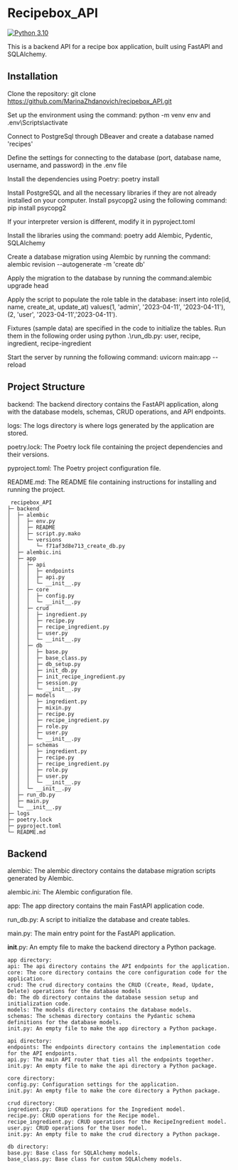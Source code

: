 # Recipebox_API
[![Python 3.10](https://img.shields.io/badge/python-3.10-blue.svg)](https://www.python.org/downloads/release/python-3100/)

This is a backend API for a recipe box application, built using FastAPI and SQLAlchemy.

## Installation


Clone the repository: git clone https://github.com/MarinaZhdanovich/recipebox_API.git

Set up the environment using the command: python -m venv env and .env\Scripts\activate

Connect to PostgreSql through DBeaver and create a database named 'recipes'

Define the settings for connecting to the database (port, database name, username, and password) in the .env file

Install the dependencies using Poetry: poetry install

Install PostgreSQL and all the necessary libraries if they are not already installed on your computer. Install psycopg2 using the following command:  pip install psycopg2 

If your interpreter version is different, modify it in pyproject.toml

Install the libraries using the command: poetry add Alembic, Pydentic, SQLAlchemy

Create a database migration using Alembic by running the command: alembic revision --autogenerate -m 'create db'

Apply the migration to the database by running the command:alembic upgrade head

Apply the script to populate the role table in the database: insert into role(id, name, create_at, update_at) values(1, 'admin', '2023-04-11', '2023-04-11'),(2, 'user', '2023-04-11','2023-04-11').

Fixtures (sample data) are specified in the code to initialize the tables. Run them in the following order using python .\run_db.py: user, recipe, ingredient, recipe-ingredient

Start the server by running the following command: uvicorn main:app --reload

## Project Structure

backend: The backend directory contains the FastAPI application, along with the database models, schemas, CRUD operations, and API endpoints.

logs: The logs directory is where logs generated by the application are stored.

poetry.lock: The Poetry lock file containing the project dependencies and their versions.

pyproject.toml: The Poetry project configuration file.

README.md: The README file containing instructions for installing and running the project.
```
 recipebox_API
├─ backend
│  ├─ alembic
│  │  ├─ env.py
│  │  ├─ README
│  │  ├─ script.py.mako
│  │  └─ versions
│  │     └─ f71af3d8e713_create_db.py
│  ├─ alembic.ini
│  ├─ app
│  │  ├─ api
│  │  │  ├─ endpoints
│  │  │  ├─ api.py
│  │  │  └─ __init__.py
│  │  ├─ core
│  │  │  ├─ config.py
│  │  │  └─ __init__.py
│  │  ├─ crud
│  │  │  ├─ ingredient.py
│  │  │  ├─ recipe.py
│  │  │  ├─ recipe_ingredient.py
│  │  │  ├─ user.py
│  │  │  └─ __init__.py
│  │  ├─ db
│  │  │  ├─ base.py
│  │  │  ├─ base_class.py
│  │  │  ├─ db_setup.py
│  │  │  ├─ init_db.py
│  │  │  ├─ init_recipe_ingredient.py
│  │  │  ├─ session.py
│  │  │  └─ __init__.py
│  │  ├─ models
│  │  │  ├─ ingredient.py
│  │  │  ├─ mixin.py
│  │  │  ├─ recipe.py
│  │  │  ├─ recipe_ingredient.py
│  │  │  ├─ role.py
│  │  │  ├─ user.py
│  │  │  └─ __init__.py
│  │  ├─ schemas
│  │  │  ├─ ingredient.py
│  │  │  ├─ recipe.py
│  │  │  ├─ recipe_ingredient.py
│  │  │  ├─ role.py
│  │  │  ├─ user.py
│  │  │  └─ __init__.py
│  │  └─ __init__.py
│  ├─ run_db.py
│  ├─ main.py
│  └─ __init__.py
├─ logs  
├─ poetry.lock
├─ pyproject.toml
└─ README.md
```

## Backend

alembic: The alembic directory contains the database migration scripts generated by Alembic.

alembic.ini: The Alembic configuration file.

app: The app directory contains the main FastAPI application code.

run_db.py: A script to initialize the database and create tables.

main.py: The main entry point for the FastAPI application.

__init__.py: An empty file to make the backend directory a Python package. 

    app directory: 
    api: The api directory contains the API endpoints for the application.
    core: The core directory contains the core configuration code for the application. 
    crud: The crud directory contains the CRUD (Create, Read, Update, Delete) operations for the database models
    db: The db directory contains the database session setup and initialization code.
    models: The models directory contains the database models.
    schemas: The schemas directory contains the Pydantic schema definitions for the database models.
    init.py: An empty file to make the app directory a Python package.

    api directory: 
    endpoints: The endpoints directory contains the implementation code for the API endpoints.
    api.py: The main API router that ties all the endpoints together. 
    init.py: An empty file to make the api directory a Python package.

    core directory: 
    config.py: Configuration settings for the application.
    init.py: An empty file to make the core directory a Python package.

    crud directory: 
    ingredient.py: CRUD operations for the Ingredient model. 
    recipe.py: CRUD operations for the Recipe model. 
    recipe_ingredient.py: CRUD operations for the RecipeIngredient model.
    user.py: CRUD operations for the User model. 
    init.py: An empty file to make the crud directory a Python package.
    
    db directory: 
    base.py: Base class for SQLAlchemy models.
    base_class.py: Base class for custom SQLAlchemy models.